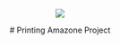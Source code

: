 <p align="center"><img src="http://www.atanudas.com/work_env/printingamazone/images/logo.png"></p>

<p align="center">
# Printing Amazone Project
</p>
